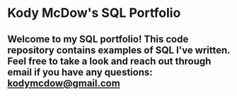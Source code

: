 # Kody McDow's SQL Portfolio

## Welcome to my SQL portfolio! This code repository contains examples of SQL I've written. Feel free to take a look and reach out through email if you have any questions: kodymcdow@gmail.com
